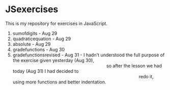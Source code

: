 # JSexercises
This is my repository for exercises in JavaScript.
1. sumofdigits - Aug 29
2. quadraticequation - Aug 29
3. absolute - Aug 29
4. gradefunctions - Aug 30
5. gradefunctionsrevised - Aug 31 - I hadn't understood the full purpose of the exercise given yesterday (Aug 30),
                     so after the lesson we had today (Aug 31) I had decided to                                 
                     redo it, using more functions and better indentation.

